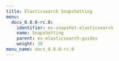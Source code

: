 ```yaml
---
title: Elasticsearch Snapshotting
menu:
  docs_0.8.0-rc.0:
    identifier: es-snapshot-elasticsearch
    name: Snapshotting
    parent: es-elasticsearch-guides
    weight: 30
menu_name: docs_0.8.0-rc.0
---
```

